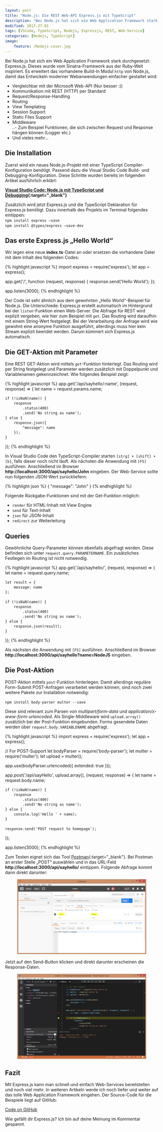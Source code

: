 ```yaml
---
layout: post
title: "Node.js: Die REST Web-API Express.js mit TypeScript"
description: "Bei Node.js hat sich ein Web Application Framework stark durchgesetzt: Express.js."
modified: 2017-27-01
tags: [VSCode, TypeScript, Nodejs, Expressjs, REST, Web-Service]
categories: [Nodejs, TypeScript]
image:
    feature: /Nodejs-cover.jpg
---
```


Bei Node.js hat sich ein Web Application Framework stark durchgesetzt: Express.js. Dieses wurde vom Sinatra-Framework aus der Ruby-Welt inspiriert. Es erweitert das vorhandene Build-In Modul `http` von Node.js, damit das Entwickeln moderner Webanwendungen einfacher gestaltet wird:  
- Vergleichbar mit der Microsoft Web-API (Nur besser :))  
- Kommunikation mit REST (HTTP) per Standard  
- Request/Response-Handling  
- Routing  
- View Templating  
- Session Support  
- Static Files Support  
- Middleware  
..- Zum Beispiel Funktionen, die sich zwischen Request und Response hängen können (Logger etc.)  
-	Und vieles mehr…  
<!-- more -->  
  
## Die Installation
Zuerst wird ein neues Node.js-Projekt mit einer TypeScript Compiler-Konfiguration benötigt. Passend dazu die Visual Studio Code Build- und Debugging-Konfiguration. Diese Schritte wurden bereits im folgenden Artikel ausführlich erklärt:  
  
  **[Visual Studio Code: Node.js mit TypeScript und Debugging](http://www.cross-platform-blog.de/tools/nodejs/typescript/visual-studio-code-nodejs-mit-typescript-und-debugging "Visual Studio Code: Node.js mit TypeScript und Debugging"){:target="_blank"}**

Zusätzlich wird jetzt Express.js und die TypeScript Deklaration für Express.js benötigt. Dazu innerhalb des Projekts im Terminal folgendes eintippen:  
`npm install express –save`  
`npm install @types/express –save-dev`  
  
## Das erste Express.js „Hello World“
Wir legen eine neue **index.ts**-Datei an oder ersetzen die vorhandene Datei mit dem Inhalt des folgenden Codes:  
  
{% highlight javascript %}
import express = require('express');
let app = express();

app.get('/', function (request, response) {
    response.send('Hello World');
});

app.listen(3000);
{% endhighlight %}
  
Der Code ist sehr ähnlich aus dem gewohnten „Hello World“-Beispiel für Node.js. Die Unterschiede: Express.js erstellt automatisch im Hintergrund bei der `listen`-Funktion einen Web-Server. Die Abfrage für REST wird explizit vergeben, wie hier zum Beispiel mit `get`. Das Routing wird daraufhin mit einem String-Wert festgelegt. Bei der Verarbeitung der Anfrage wird wie gewohnt eine anonyme Funktion ausgeführt, allerdings muss hier kein Stream explizit beendet werden. Darum kümmert sich Express.js automatisch.  
  
## Die GET-Aktion mit Parameter
Eine REST GET-Aktion wird mittels `get`-Funktion hinterlegt. Das Routing wird per String festgelegt und Parameter werden zusätzlich mit Doppelpunkt und Variablenamen gekennzeichnet. Wie folgendes Beispiel zeigt:  
  
{% highlight javascript %}
app.get('/api/sayhello/:name', (request, response) => {
    let name = request.params.name;

    if (!isNaN(name)) {
        response
            .status(400)
            .send('No string as name');
    } else {
        response.json({
            "message": name
        });
    }
});
{% endhighlight %}
  
In Visual Studio Code den TypeScript-Compiler starten `[strg] + [shift] + [b]`, falls dieser noch nicht läuft. Als nächsten die Anwendung mit `[F5]` ausführen. Anschließend im Browser **http://localhost:3000/api/sayhello/John** eingeben.
Der Web-Service sollte nun folgenden JSON-Wert zurückliefern:  
  
{% highlight json %}
{
    "message": "John"
}
{% endhighlight %}
    
Folgende Rückgabe-Funktionen sind mit der Get-Funktion möglich:  
- `render` für HTML-Inhalt mit View Engine  
- `send` für Text-Inhalt  
- `json` für JSON-Inhalt  
- `redirect` zur Weiterleitung  
  
## Queries
Gewöhnliche Query-Parameter können ebenfalls abgefragt werden. Diese befinden sich unter `request.query.PARAMETERNAME`. Ein zusätzliches Festlegen im Routing ist nicht notwendig.  
  
{% highlight javascript %}
app.get('/api/sayhello/', (request, response) => {
    let name = request.query.name;

    let result = {
        message: name
    };

    if (!isNaN(name)) {
        response
            .status(400)
            .send('No string as name');
    } else {
        response.json(result);
    }
});
{% endhighlight %}
  
Als nächsten die Anwendung mit `[F5]` ausführen. Anschließend im Browser **http://localhost:3000/api/sayhello?name=NodeJS** eingeben.
  
## Die Post-Aktion
POST-Aktion mittels `post`-Funktion hinterlegen. Damit allerdings reguläre Form-Submit POST-Anfragen verarbeitet werden können, sind noch zwei weitere Pakete zur Installation notwendig:    
  
`npm install body-parser multer --save`  
   
Diese sind relevant zum Parsen von *multipart/form-data* und *application/x-www-form-urlencoded*. Als Single-Middleware wird `upload.array()` zusätzlich bei der Post-Funktion eingebunden. Forms gesendete Daten werden über `request.body.VARIABLENAME` abgefragt.  
  
{% highlight javascript %}
import express = require('express');
let app = express();

// For POST-Support
let bodyParser = require('body-parser');
let multer = require('multer');
let upload = multer();

app.use(bodyParser.urlencoded({
    extended: true
}));

app.post('/api/sayHello', upload.array(), (request, response) => {
    let name = request.body.name;

    if (!isNaN(name)) {
        response
            .status(400)
            .send('No string as name');
    } else {
        console.log('Hello ' + name);
    }

    response.send('POST request to homepage');
});

app.listen(3000);
{% endhighlight %}
  
Zum Testen eignet sich das Tool [Postman](https://www.getpostman.com "Postman"){:target="_blank"}. Bei Postman an erster Stelle „POST“ auswählen und in das URL-Feld **http://localhost:3000/api/sayhello/** eintippen. Folgende Abfrage kommt dann direkt darunter:  
  
<figure>
	<a href="/images/03/postman-post.jpg"><img src="/images/03/postman-post.jpg" alt="Post-Anfrage mit Postman"></a>
</figure>
  
Jetzt auf den Send-Button klicken und direkt darunter erscheinen die Response-Daten.  
  
<figure>
	<a href="/images/03/vscode-expressjs-debugging.jpg"><img src="/images/03/vscode-expressjs-debugging.jpg" alt="Post-Anfrage mit Visual Studio Code debuggen"></a>
</figure>
  
## Fazit
Mit Express.js kann man schnell und einfach Web-Services bereitstellen und noch viel mehr. In weiteren Artikeln werde ich noch tiefer und weiter auf das tolle Web Application Framework eingehen.
Der Source-Code für die Beispiele liegt auf GitHub:  
    
  <div markdown="0"><a href="https://github.com/GregorBiswanger/VSCodeExpressjsTypeScriptSample" target="_blank" class="btn btn-success">Code on GitHub</a></div>
  
Wie gefällt dir Express.js? Ich bin auf deine Meinung im Kommentar gespannt.
